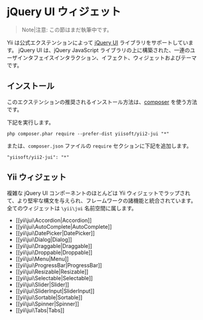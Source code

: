 jQuery UI ウィジェット
======================

> Note|注意: この節はまだ執筆中です。

Yii は公式エクステンションによって [jQuery UI](http://api.jqueryui.com/) ライブラリをサポートしています。
jQuery UI は、jQuery JavaScript ライブラリの上に構築された、一連のユーザインタフェイスインタラクション、イフェクト、ウィジェットおよびテーマです。

インストール
------------

このエクステンションの推奨されるインストール方法は、[composer](http://getcomposer.org/download/) を使う方法です。

下記を実行します。

```
php composer.phar require --prefer-dist yiisoft/yii2-jui "*"
```

または、`composer.json` ファイルの `require` セクションに下記を追加します。

```
"yiisoft/yii2-jui": "*"
```

Yii ウィジェット
----------------

複雑な jQuery UI コンポーネントのほとんどは Yii ウィジェットでラップされて、より堅牢な構文を与えられ、フレームワークの諸機能と統合されています。
全てのウィジェットは `\yii\jui` 名前空間に属します。

- [[yii\jui\Accordion|Accordion]]
- [[yii\jui\AutoComplete|AutoComplete]]
- [[yii\jui\DatePicker|DatePicker]]
- [[yii\jui\Dialog|Dialog]]
- [[yii\jui\Draggable|Draggable]]
- [[yii\jui\Droppable|Droppable]]
- [[yii\jui\Menu|Menu]]
- [[yii\jui\ProgressBar|ProgressBar]]
- [[yii\jui\Resizable|Resizable]]
- [[yii\jui\Selectable|Selectable]]
- [[yii\jui\Slider|Slider]]
- [[yii\jui\SliderInput|SliderInput]]
- [[yii\jui\Sortable|Sortable]]
- [[yii\jui\Spinner|Spinner]]
- [[yii\jui\Tabs|Tabs]]
